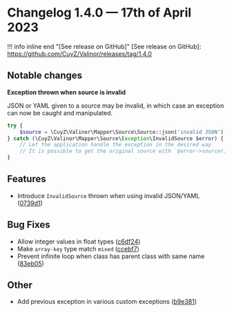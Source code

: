 # Changelog 1.4.0 — 17th of April 2023

!!! info inline end "[See release on GitHub]"
    [See release on GitHub]: https://github.com/CuyZ/Valinor/releases/tag/1.4.0

## Notable changes

**Exception thrown when source is invalid**

JSON or YAML given to a source may be invalid, in which case an exception can
now be caught and manipulated.

```php
try {
    $source = \CuyZ\Valinor\Mapper\Source\Source::json('invalid JSON');
} catch (\CuyZ\Valinor\Mapper\Source\Exception\InvalidSource $error) {
    // Let the application handle the exception in the desired way.
    // It is possible to get the original source with `$error->source()`
}
```

## Features

* Introduce `InvalidSource` thrown when using invalid JSON/YAML ([0739d1](https://github.com/CuyZ/Valinor/commit/0739d128caa66817ab278bc849ed836fc041b88b))

## Bug Fixes

* Allow integer values in float types ([c6df24](https://github.com/CuyZ/Valinor/commit/c6df24da2bd1bb013ff0aee7c932983646fa4b0e))
* Make `array-key` type match `mixed` ([ccebf7](https://github.com/CuyZ/Valinor/commit/ccebf78c997eb89caa9bb2b73e82b25d9710e6a3))
* Prevent infinite loop when class has parent class with same name ([83eb05](https://github.com/CuyZ/Valinor/commit/83eb058478cc7dc162a77bb2800d2fbd1839639d))

## Other

* Add previous exception in various custom exceptions ([b9e381](https://github.com/CuyZ/Valinor/commit/b9e381604c90ac5531e1e7ae6b63b9abda36126e))
